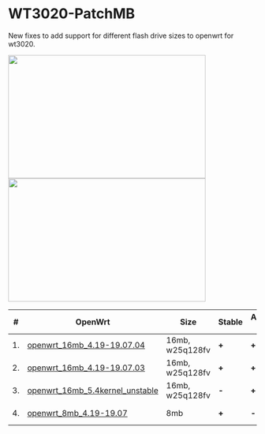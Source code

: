 # WT3020-PatchMB
New fixes to add support for different flash drive sizes to openwrt for wt3020.
<div>
<img src="https://github.com/denisandroid/WT3020-PatchMB/blob/master/openwrt_16mb_4.19-19.07/Screenshot_OpenWrt_Luci1.png" width="400" height="250"/>
<img src="https://github.com/denisandroid/WT3020-PatchMB/blob/master/openwrt_16mb_4.19-19.07/Screenshot_OpenWrt_Luci2.png" width="400" height="250"/>
</div>

|#| OpenWrt       | Size  	| Stable 	| Assembly guide  | Dump availability	|
|-| ------------- | ------  | ------	| --------------	|	---------------		|
|1.|<a href="https://github.com/denisandroid/WT3020-PatchMB/tree/master/openwrt_16mb_4.19-19.07.04">openwrt_16mb_4.19-19.07.04</a>|16mb, w25q128fv|<b>+</b>|<b>+</b>| <b>+ (breed loader)</b>|
|2.|<a href="https://github.com/denisandroid/WT3020-PatchMB/tree/master/openwrt_16mb_4.19-19.07">openwrt_16mb_4.19-19.07.03</a>|16mb, w25q128fv|<b>+</b>|<b>+</b>|<b>+ (breed loader)</b>|
|3.|<a href="https://github.com/denisandroid/WT3020-PatchMB/tree/master/openwrt_16mb_5.4kernel">openwrt_16mb_5.4kernel_unstable</a>|16mb, w25q128fv|<b>-</b>|<b>+</b>|<b>-</b>|
|4.|<a href="https://github.com/denisandroid/WT3020-PatchMB/tree/master/openwrt_8mb_4.19-19.07">openwrt_8mb_4.19-19.07</a>|8mb|<b>+</b>|<b>-</b>|<b>+ (breed loader)</b>|

